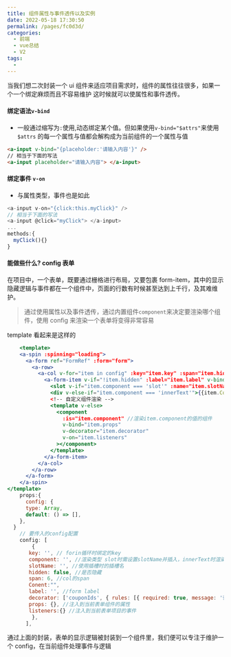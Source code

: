 ```yaml
---
title: 组件属性与事件透传以及实例
date: 2022-05-18 17:30:50
permalink: /pages/fc0d3d/
categories:
  - 前端
  - vue总结
  - V2
tags:
  -
---
```


当我们想二次封装一个 ui 组件来适应项目需求时，组件的属性往往很多，如果一个一个绑定麻烦而且不容易维护
这时候就可以使属性和事件透传。

#### 绑定语法`v-bind`

- 一般通过缩写为`:`使用,动态绑定某个值。但如果使用`v-bind="$attrs"`来使用 `$attrs` 的每一个属性与值都会解构成为当前组件的一个属性与值

```html
<a-input v-bind="{placeholder:'请输入内容'}" />
// 相当于下面的写法
<a-input placeholder="请输入内容"> </a-input>
```

#### 绑定事件 `v-on`

- 与属性类型，事件也是如此

```js
<a-input v-on="{click:this.myClick}" />
// 相当于下面的写法
<a-input @click="myClick"> </a-input>
...
methods:{
  myClick(){}
}

```

#### 能做些什么? config 表单

在项目中，一个表单，既要通过栅格进行布局，又要包裹 form-item，其中的显示隐藏逻辑与事件都在一个组件中，页面的行数有时候甚至达到上千行，及其难维护。

> 通过使用属性以及事件透传，通过内置组件`component`来决定要渲染哪个组件，使用 config 来渲染一个表单将变得非常容易

template 看起来是这样的

```jsx
    <template>
    <a-spin :spinning="loading">
      <a-form ref="FormRef" :form="form">
        <a-row>
          <a-col v-for="item in config" :key="item.key" :span="item.hidden ? 0 : item.span || 12">
            <a-form-item v-if="!item.hidden" :label="item.label" v-bind="item.itemProps"> //form-item的属性透传
              <slot v-if="item.component === 'slot'" :name="item.slotName" /> //特殊清空，使用插槽插入
              <div v-else-if="item.component === 'innerText'">{{item.Conent}}</div> //我就想渲染一段文字到表单项目上
              <!-- 自定义组件渲染 -->
              <template v-else>
                <component
                  :is="item.component" //渲染item.component的值的组件
                  v-bind="item.props"
                  v-decorator="item.decorator"
                  v-on="item.listeners"
                ></component>
              </template>
            </a-form-item>
          </a-col>
        </a-row>
      </a-form>
    </a-spin>
</template>
    props:{
      config: {
      type: Array,
      default: () => [],
    },
  }
    // 要传入的config配置
    config: [
        {
       key: '', // forin循环时绑定的key
       component: '', //渲染类型 slot时需设置slotName并插入，innerText时渲染文本
       slotName: '', //使用插槽时的插槽名
       hidden: false, //是否隐藏
       span: 6, //col的span
       Conent:"",
       label: '', //form label
       decorator: ['couponIds', { rules: [{ required: true, message: '请选择' }] }], //插入的表单绑定验证项
       props: {}, //注入到当前表单组件的属性
       listeners:{} //注入到当前表单项目的事件
        },
      ],
```

通过上面的封装，表单的显示逻辑被封装到一个组件里，我们便可以专注于维护一个 config，在当前组件处理事件与逻辑
